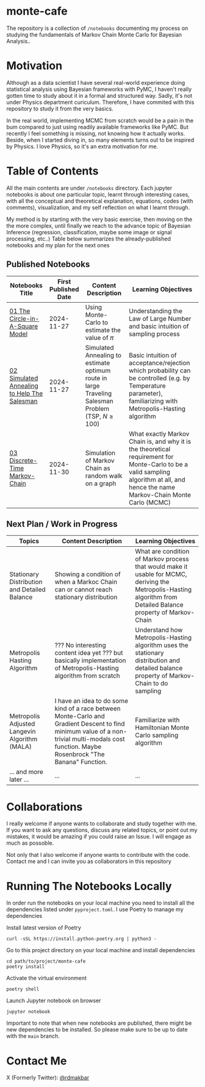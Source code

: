 # monte-cafe

The repository is a collection of `/notebooks` documenting my process on studying the fundamentals of Markov Chain Monte Carlo for Bayesian Analysis..

# Motivation

Although as a data scientist I have several real-world experience doing statistical analysis using Bayesian frameworks with PyMC, I haven't really gotten time to study about it in a formal and structured way. Sadly, it's not under Physics department curiculum. Therefore, I have commited with this repository to study it from the very basics.

In the real world, implementing MCMC from scratch would be a pain in the bum compared to just using readily available frameworks like PyMC. But recently I feel something is missing, not knowing how it actually works. Beside, when I started diving in, so many elements turns out to be inspired by Physics. I love Physics, so it's an extra motivation for me.

# Table of Contents

All the main contents are under `/notebooks` directory. Each jupyter notebooks is about one particular topic, learnt through interesting cases, with all the conceptual and theoretical explanation, equations, codes (with comments), visualization, and my self reflection on what I learnt through. 

My method is by starting with the very basic exercise, then moving on the the more complex, until finally we reach to the advance topic of Bayesian Inference (regression, classification, maybe some image or signal processing, etc..) Table below summarizes the already-published notebooks and my plan for the next ones

## Published Notebooks
| Notebooks Title | First Published Date | Content  Description | Learning Objectives |
|-----------------|-----------------|-------------|----------|
| [01 The Circle-in-A-Square Model](https://github.com/ridhoma/monte-cafe/blob/main/notebooks/01%20The%20Circle-in-A-Square%20Model.ipynb) |2024-11-27    | Using Monte-Carlo to estimate the value of $\pi$         | Understanding the Law of Large Number and basic intuition of sampling process      |
| [02 Simulated Annealing to Help The Salesman](https://github.com/ridhoma/monte-cafe/blob/main/notebooks/02%20Simulated%20Annealing%20to%20Help%20The%20Salesman.ipynb) |2024-11-27    | Simulated Annealing to estimate optimum route in large Traveling Salesman Problem (TSP, $N \ge 100$)        | Basic intuition of acceptance/rejection which probability can be controlled (e.g. by Temperature parameter), familiarizing with Metropolis-Hasting algorithm    |
| [03 Discrete-Time Markov-Chain](https://github.com/ridhoma/monte-cafe/blob/main/notebooks/03%20Discrete-Time%20Markov%20Chain.ipynb)    | 2024-11-30 | Simulation of Markov Chain as random walk on a graph | What exactly Markov Chain is, and why it is the theoretical requirement for Monte-Carlo to be a valid sampling algorithm at all, and hence the name Markov-Chain Monte Carlo (MCMC) |

## Next Plan / Work in Progress
| Topics | Content Description | Learning Objectives |
|--------|-------------|---------------------|
| Stationary Distribution and Detailed Balance    | Showing a condition of when a Markoc Chain can or cannot reach stationary distribution | What are condition of Markov process that would make it usable for MCMC, deriving the Metropolis-Hasting algorithm from Detailed Balance property of Markov-Chain |
| Metropolis Hasting Algorithm    | ??? No interesting content idea yet ??? but basically implementation of Metropolis-Hasting algorithm from scratch    | Understand how Metropolis-Hasting algorithm uses the stationary distribution and detailed balance property of Markov-Chain to do sampling |
| Metropolis Adjusted Langevin Algorithm (MALA)    | I have an idea to do some kind of a race between Monte-Carlo and Gradient Descent to find minimum value of a non-trivial multi-modals cost function. Maybe Rosenbrock "The Banana" Function.         | Familiarize with Hamiltonian Monte Carlo sampling algorithm                 |
|... and more later ...|...|...|



# Collaborations

I really welcome if anyone wants to collaborate and study together with me. If you want to ask any questions, discuss any related topics, or point out my mistakes, it would be amazing if you could raise an Issue. I will engage as much as possoble. 

Not only that I also welcome if anyone wants to contribute with the code. Contact me and I can invite you as collaborators in this repository


# Running The Notebooks Locally

In order run the notebooks on your local machine you need to install all the dependencies listed under `pyproject.toml`. I use Poetry to manage my dependencies

Install latest version of Poetry
```
curl -sSL https://install.python-poetry.org | python3 -
```

Go to this project directory on your local machine and install dependencies
```
cd path/to/project/monte-cafe
poetry install
```

Activate the virtual environment
```
poetry shell
```

Launch Jupyter notebook on browser
```
jupyter notebook
```

Important to note that when new notebooks are published, there might be new dependencies to be installed. So please make sure to be up to date with the `main` branch.


# Contact Me

X (Formerly Twitter): [@rdmakbar](https://x.com/rdmakbar)
